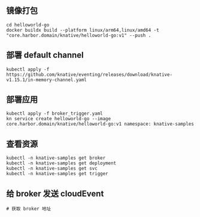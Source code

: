 ## 镜像打包
```shell
cd helloworld-go
docker buildx build --platform linux/arm64,linux/amd64 -t "core.harbor.domain/knative/helloworld-go:v1" --push .
```

## 部署 default channel
```shell
kubectl apply -f https://github.com/knative/eventing/releases/download/knative-v1.15.1/in-memory-channel.yaml
```


## 部署应用
```shell
kubectl apply -f broker_trigger.yaml
kn service create helloworld-go --image core.harbor.domain/knative/helloworld-go:v1 namespace: knative-samples
```

## 查看资源
```shell
kubectl -n knative-samples get broker
kubectl -n knative-samples get deployment
kubectl -n knative-samples get svc
kubectl -n knative-samples get trigger
```

## 给 broker 发送 cloudEvent
```shell
# 获取 broker 地址

```